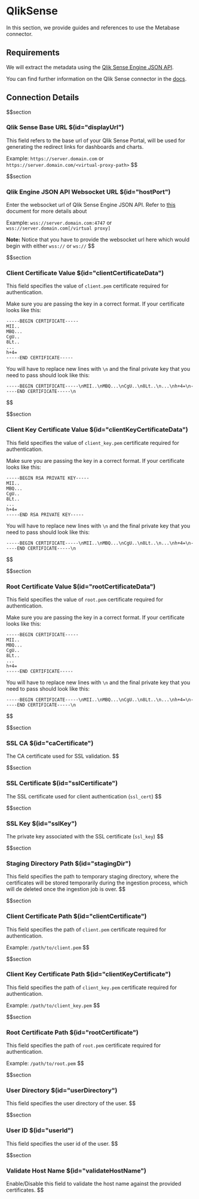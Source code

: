 # QlikSense

In this section, we provide guides and references to use the Metabase connector.

## Requirements

We will extract the metadata using the [Qlik Sense Engine JSON API](https://help.qlik.com/en-US/sense-developer/May2023/Subsystems/EngineAPI/Content/Sense_EngineAPI/introducing-engine-API.htm).

You can find further information on the Qlik Sense connector in the [docs](https://docs.open-metadata.org/connectors/dashboard/qliksense).

## Connection Details

$$section
### Qlik Sense Base URL $(id="displayUrl")

This field refers to the base url of your Qlik Sense Portal, will be used for generating the redirect links for dashboards and charts. 

Example: `https://server.domain.com` or `https://server.domain.com/<virtual-proxy-path>`
$$

$$section
### Qlik Engine JSON API Websocket URL $(id="hostPort")

Enter the websocket url of Qlik Sense Engine JSON API. Refer to [this](https://help.qlik.com/en-US/sense-developer/May2023/Subsystems/EngineAPI/Content/Sense_EngineAPI/GettingStarted/connecting-to-engine-api.htm) document for more details about 

Example: `wss://server.domain.com:4747` or `wss://server.domain.com[/virtual proxy]`

**Note:** Notice that you have to provide the websocket url here which would begin with either `wss://` or `ws://`
$$

$$section
### Client Certificate Value $(id="clientCertificateData")

This field specifies the value of `client.pem` certificate required for authentication.


Make sure you are passing the key in a correct format. If your certificate looks like this:

```
-----BEGIN CERTIFICATE-----
MII..
MBQ...
CgU..
8Lt..
...
h+4=
-----END CERTIFICATE-----
```

You will have to replace new lines with `\n` and the final private key that you need to pass should look like this:

```
-----BEGIN CERTIFICATE-----\nMII..\nMBQ...\nCgU..\n8Lt..\n...\nh+4=\n-----END CERTIFICATE-----\n
```
$$


$$section
### Client Key Certificate Value $(id="clientKeyCertificateData")

This field specifies the value of `client_key.pem` certificate required for authentication.


Make sure you are passing the key in a correct format. If your certificate looks like this:

```
-----BEGIN RSA PRIVATE KEY-----
MII..
MBQ...
CgU..
8Lt..
...
h+4=
-----END RSA PRIVATE KEY-----
```

You will have to replace new lines with `\n` and the final private key that you need to pass should look like this:

```
-----BEGIN CERTIFICATE-----\nMII..\nMBQ...\nCgU..\n8Lt..\n...\nh+4=\n-----END CERTIFICATE-----\n
```
$$


$$section
### Root Certificate Value $(id="rootCertificateData")

This field specifies the value of `root.pem` certificate required for authentication.


Make sure you are passing the key in a correct format. If your certificate looks like this:

```
-----BEGIN CERTIFICATE-----
MII..
MBQ...
CgU..
8Lt..
...
h+4=
-----END CERTIFICATE-----
```

You will have to replace new lines with `\n` and the final private key that you need to pass should look like this:

```
-----BEGIN CERTIFICATE-----\nMII..\nMBQ...\nCgU..\n8Lt..\n...\nh+4=\n-----END CERTIFICATE-----\n
```
$$

$$section
### SSL CA $(id="caCertificate")
The CA certificate used for SSL validation.
$$

$$section
### SSL Certificate $(id="sslCertificate")
The SSL certificate used for client authentication (`ssl_cert`)
$$

$$section
### SSL Key $(id="sslKey")
The private key associated with the SSL certificate (`ssl_key`)
$$

$$section
### Staging Directory Path $(id="stagingDir")

This field specifies the path to temporary staging directory, where the certificates will be stored temporarily during the ingestion process, which will de deleted once the ingestion job is over. 
$$

$$section
### Client Certificate Path $(id="clientCertificate")

This field specifies the path of `client.pem` certificate required for authentication. 

Example: `/path/to/client.pem`
$$


$$section
### Client Key Certificate Path $(id="clientKeyCertificate")

This field specifies the path of `client_key.pem` certificate required for authentication. 

Example: `/path/to/client_key.pem`
$$


$$section
### Root Certificate Path $(id="rootCertificate")

This field specifies the path of `root.pem` certificate required for authentication. 

Example: `/path/to/root.pem`
$$

$$section
### User Directory $(id="userDirectory")

This field specifies the user directory of the user.
$$



$$section
### User ID $(id="userId")

This field specifies the user id of the user.
$$


$$section
### Validate Host Name $(id="validateHostName")

Enable/Disable this field to validate the host name against the provided certificates.
$$